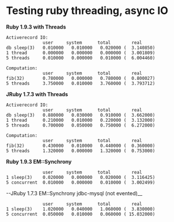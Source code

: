 Testing ruby threading, async IO
==============

__Ruby 1.9.3 with Threads__
```
Activerecord IO:
              user     system      total        real
db sleep(3)   0.010000   0.010000   0.020000 (  3.140850)
1 thread      0.000000   0.000000   0.000000 (  3.001809)
5 threads     0.010000   0.000000   0.010000 (  6.004460)

Computation:
              user     system      total        real
fib(32)       0.780000   0.000000   0.780000 (  0.800027)
5 threads     3.750000   0.010000   3.760000 (  3.793712)
```
__JRuby 1.7.3 with Threads__
```
Activerecord IO:
              user     system      total        real
db sleep(3)   0.880000   0.030000   0.910000 (  3.662000)
1 thread      0.210000   0.010000   0.220000 (  3.132000)
5 threads     0.700000   0.050000   0.750000 (  6.272000)

Computation:
              user     system      total        real
fib(32)       0.430000   0.010000   0.440000 (  0.360000)
5 threads     1.320000   0.000000   1.320000 (  0.753000)
```

__Ruby 1.9.3 EM::Synchrony__

```
              user     system      total        real
1 sleep(3)    0.020000   0.000000   0.020000 (  3.116425)
5 concurrent  0.010000   0.000000   0.010000 (  3.002499)
```

--JRuby 1.7.3 EM::Synchrony jdbc-mysql (not evented)__

```
              user     system      total        real
1 sleep(3)    1.020000   0.040000   1.060000 (  3.830000)
5 concurrent  0.050000   0.010000   0.060000 ( 15.032000)

